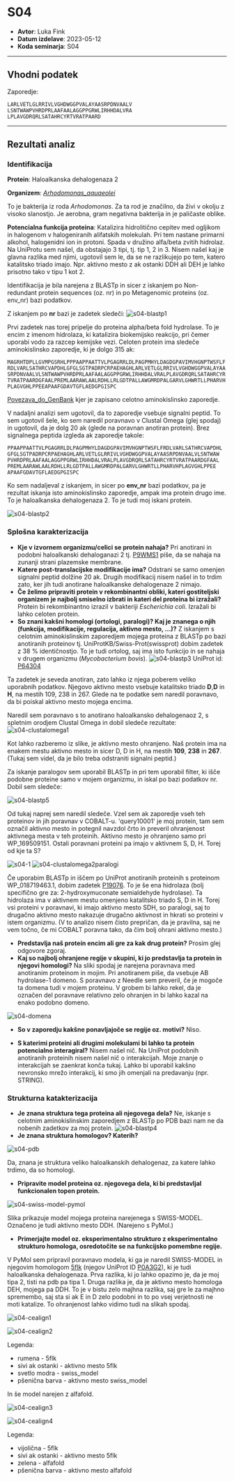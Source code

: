 # S04

- **Avtor**: Luka Fink
- **Datum izdelave**: 2023-05-12
- **Koda seminarja**: S04

---
## Vhodni podatek

Zaporedje: 
```
LARLVETLGLRRIVLVGHDWGGPVALAYAASRPDNVAALV
LSNTWAWPVHRDPRLAAFAALAGGPPGRWLIRHHDALVRA
LPLAVGDRQRLSATAHRCYRTVRATPAARD
```
---
## Rezultati analiz

### Identifikacija

**Protein**: Haloalkanska dehalogenaza 2

**Organizem**: [*Arhodomonas_aquaeolei*](https://en.wikipedia.org/wiki/Arhodomonas_aquaeolei) 

To je bakterija iz roda *Arhodomonas*. Za ta rod je značilno, da živi v okolju z visoko slanostjo. Je aerobna, gram negativna bakterija in je paličaste oblike.  

**Potencialna funkcija proteina**: Katalizira hidrolitično cepitev med ogljikom in halogenom v halogeniranih alifatskih molekulah. Pri tem nastane primarni alkohol, halogenidni ion in protoni. Spada v družino alfa/beta zvitih hidrolaz. Na UniProtu sem našel, da obstajajo 3 tipi, tj. tip 1, 2 in 3. Nisem našel kaj je glavna razlika med njimi, ugotovil sem le, da se ne razlikujejo po tem, katero katalitsko triado imajo. Npr. aktivno mesto z ak ostanki DDH ali DEH je lahko prisotno tako v tipu 1 kot 2.  

Identifikacija je bila narejena z BLASTp in sicer z iskanjem po Non-redundant protein sequences (oz. nr) in po Metagenomic proteins (oz. env_nr) bazi podatkov. 

Z iskanjem po **nr** bazi je zadetek sledeči:
![s04-blastp1](s04-blastp1.png)

Prvi zadetek nas torej pripelje do proteina alpha/beta fold hydrolase. To je encim z imenom hidrolaza, ki katalizira biokemijsko reakcijo, pri čemer uporabi vodo za razcep kemijske vezi. Celoten protein ima sledeče aminokislinsko zaporedje, ki je dolgo 315 ak:
```
MAGRHTDPLLGVMPGSRHLPPPAAPPAATTVLPGAGRRLDLPAGPMHYLDAGDGPAVIMVHGNPTWSFLF
RDLVARLSATHRCVAPDHLGFGLSGTPADRPCRPAEHAGHLARLVETLGLRRIVLVGHDWGGPVALAYAA
SRPDNVAALVLSNTWAWPVHRDPRLAAFAALAGGPPGRWLIRHHDALVRALPLAVGDRQRLSATAHRCYR
TVRATPAARDGFAALPREMLAARAWLAALRDHLLRLGDTPALLAWGMRDPALGARVLGHWRTLLPHARVH
PLAGVGHLPPEEAPAAFGDAVTGFLAEDGPGISPC
```
[Povezava_do_GenBank](https://www.ncbi.nlm.nih.gov/protein/WP_259202333.1?report=genbank&log$=prottop&blast_rank=1&RID=5VS0SCSN016) kjer je zapisano celotno aminokislinsko zaporedje. 

V nadaljni analizi sem ugotovil, da to zaporedje vsebuje signalni peptid. To sem ugotovil šele, ko sem naredil poravnavo v Clustal Omega (glej spodaj) in ugotovil, da je dolg 20 ak (glede na poravnan anotiran protein). Brez signalnega peptida izgleda ak zaporedje takole:
```
PPAAPPAATTVLPGAGRRLDLPAGPMHYLDAGDGPAVIMVHGNPTWSFLFRDLVARLSATHRCVAPDHL
GFGLSGTPADRPCRPAEHAGHLARLVETLGLRRIVLVGHDWGGPVALAYAASRPDNVAALVLSNTWAW
PVHRDPRLAAFAALAGGPPGRWLIRHHDALVRALPLAVGDRQRLSATAHRCYRTVRATPAARDGFAAL
PREMLAARAWLAALRDHLLRLGDTPALLAWGMRDPALGARVLGHWRTLLPHARVHPLAGVGHLPPEE
APAAFGDAVTGFLAEDGPGISPC
```

Ko sem nadaljeval z iskanjem, in sicer po **env_nr** bazi podatkov, pa je rezultat iskanja isto aminokislinsko zaporedje, ampak ima protein drugo ime. To je haloalkanska dehalogenaza 2. To je tudi moj iskani protein.  

![s04-blastp2](s04-blastp2.png)


### Splošna karakterizacija

- **Kje v izvornem organizmu/celici se protein nahaja?**
Pri anotirani in podobni haloalkanski dehaloganazi 2 tj. [P9WMS1](https://www.uniprot.org/uniprotkb/P9WMS1/entry#subcellular_location) piše, da se nahaja na zunanji strani plazemske membrane.
- **Katere post-translacijske modifikacije ima?**
Odstrani se samo omenjen signalni peptid dolžine 20 ak. Drugih modifikacij nisem našel in to trdim zato, ker jih tudi anotirane haloalkanske dehalogenaze 2 nimajo. 
- **Če želimo pripraviti protein v rekombinantni obliki, kateri gostiteljski organizem je najbolj smiselno izbrati in kateri del proteina bi izražali?**
Protein bi rekombinantno izrazil v bakteriji *Escherichia coli*. Izražali bi lahko celoten protein. 
- **So znani kakšni homologi (ortologi, paralogi)? Kaj je znanega o njih (funkcija, modifikacije, regulacija, aktivno mesto, ...)?**
Z iskanjem s celotnim aminokislinskim zaporedjem mojega proteina z BLASTp po bazi anotiranih proteinov tj. UniProtKB/Swiss-Prot(swissprot) dobim zadetek z 38 % identičnostjo.
To je tudi ortolog, saj ima isto funkcijo in se nahaja v drugem organizmu (*Mycobacterium bovis*).
![s04-blastp3](s04-blastp3.png)
UniProt id: [P64304](https://www.uniprot.org/uniprotkb/P64304/entry)

Ta zadetek je seveda anotiran, zato lahko iz njega poberem veliko uporabnih podatkov. Njegovo aktivno mesto vsebuje katalitsko triado **D**,**D** in **H**, na mestih 109, 238 in 267. Glede na te podatke sem naredil poravnavo, da bi poiskal aktivno mesto mojega encima. 

Naredil sem poravnavo s to anotirano haloalkansko dehalogenaoz 2, s spletnim orodjem Clustal Omega in dobil sledeče rezultate:
![s04-clustalomega1](s04-clustalomega1.png)

Kot lahko razberemo iz slike, je aktivno mesto ohranjeno. Naš protein ima na enakem mestu aktivno mesto in sicer D, D in H, na mestih **109**, **238** in **267**.
(Tukaj sem videl, da je bilo treba odstraniti signalni peptid.)

Za iskanje paralogov sem uporabil BLASTp in pri tem uporabil filter, ki išče podobne proteine samo v mojem organizmu, in iskal po bazi podatkov nr. Dobil sem sledeče:

![s04-blastp5](s04-blastp5.png)

Od tukaj naprej sem naredil sledeče. Vzel sem ak zaporedje vseh teh proteinov in jih poravnav v COBALT-u. 'query10001' je moj protein, tam sem označil aktivno mesto in potegnil navzdol črto in preveril ohranjenost aktivnega mesta v teh proteinih. Aktivno mesto je ohranjeno samo pri WP_169509151. Ostali poravnani proteini pa imajo v aktivnem S, D, H. Torej od kje ta S?

![s04-1](s04-1.png)
![s04-clustalomega2paralogi](s04-clustalomega2paralogi.png)

Če uporabim BLASTp in iščem po UniProt anotiranih proteinih s proteinom WP_018719463.1, dobim zadetek [P19076](https://www.uniprot.org/uniprotkb/P19076/entry). To je še ena hidrolaza (bolj specifično gre za: 2-hydroxymuconate semialdehyde hydrolase). Ta hidrolaza ima v aktivnem mestu omenjeno katalitsko triado S, D in H. Torej vsi proteini v poravnavi, ki imajo aktivno mesto SDH, so paralogi, saj to drugačno aktivno mesto nakazuje drugačno aktivnost in hkrati so proteini v istem organizmu. (V to analizo nisem čisto prepričan, da je pravilna, saj ne vem točno, če mi COBALT poravna tako, da čim bolj ohrani aktivno mesto.)

- **Predstavlja naš protein encim ali gre za kak drug protein?**
Prosim glej odgovore zgoraj.
- **Kaj so najbolj ohranjene regije v skupini, ki jo predstavlja ta protein in njegovi homologi?**
Na sliki spodaj je narejena poravnava med anotiranim proteinom in mojim. Pri anotiranem piše, da vsebuje AB hydrolase-1 domeno. S poravnavo z Needle sem preveril, če je mogoče ta domena tudi v mojem proteinu. V grobem bi lahko rekel, da je označen del poravnave relativno zelo ohranjen in bi lahko kazal na enako podobno domeno. 

![s04-domena](s04-domena.png)


- **So v zaporedju kakšne ponavljajoče se regije oz. motivi?**
Niso. 

- **S katerimi proteini ali drugimi molekulami bi lahko ta protein potencialno interagiral?**
Nisem našel nič. Na UniProt podobnih anotiranih proteinih nisem našel nič o interakcijah. Moje znanje o interakcijah se zaenkrat konča tukaj. Lahko bi uporabil kakšno nevronsko mrežo interakcij, ki smo jih omenjali na predavanju (npr. STRING). 


### Strukturna katakterizacija

- **Je znana struktura tega proteina ali njegovega dela?** 
Ne, iskanje s celotnim aminokislinskim zaporedjem z BLASTp po PDB bazi nam ne da nobenih zadetkov za moj protein. 
![s04-blastp4](s04-blastp4.png)
- **Je znana struktura homologov? Katerih?**

![s04-pdb](s04-pdb.png)

Da, znana je struktura veliko haloalkanskih dehalogenaz, za katere lahko trdimo, da so homologi.

- **Pripravite model proteina oz. njegovega dela, ki bi predstavljal funkcionalen topen protein.**

![s04-swiss-model-pymol](s04-swiss-model-pymol.png)

Slika prikazuje model mojega proteina narejenega s SWISS-MODEL. Označeno je tudi aktivno mesto DDH. (Narejeno s PyMol.)

- **Primerjajte model oz. eksperimentalno strukturo z eksperimentalno strukturo homologa, osredotočite se na funkcijsko pomembne regije.**

V PyMol sem pripravil poravnavo modela, ki ga je naredil SWISS-MODEL in njegovim homologom [5flk](https://www.rcsb.org/structure/5FLK) (njegov UniProt ID [P0A3G2](https://www.uniprot.org/uniprotkb/P0A3G2/entry)), ki je tudi haloalkanska dehalogenaza. Prva razlika, ki jo lahko opazimo je, da je moj tipa 2, tisti na pdb pa tipa 1. Druga razlika je, da je aktivno mesto homologa DEH, mojega pa DDH. To je v bistu zelo majhna razlika, saj gre le za majhno spremembo, saj sta si ak E in D zelo podobni in to po vsej verjetnosti ne moti katalize. To ohranjenost lahko vidimo tudi na slikah spodaj.

![s04-cealign1](s04-cealign1.png)

![s04-cealign2](s04-cealign2.png)

Legenda:
- rumena - 5flk 
- sivi ak ostanki - aktivno mesto 5flk
- svetlo modra - swiss_model
- pšenična barva - aktivno mesto swiss_model

In še model narejen z alfafold.

![s04-cealign3](s04-cealign3.png)

![s04-cealign4](s04-cealign4.png)

Legenda:
- vijolična - 5flk
- sivi ak ostanki - aktivno mesto 5flk
- zelena - alfafold
- pšenična barva - aktivno mesto alfafold

